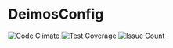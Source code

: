# DeimosConfig

[![Code Climate](https://codeclimate.com/github/REZ1DENT3/DeimosConfig/badges/gpa.svg)](https://codeclimate.com/github/REZ1DENT3/DeimosConfig)
[![Test Coverage](https://codeclimate.com/github/REZ1DENT3/DeimosConfig/badges/coverage.svg)](https://codeclimate.com/github/REZ1DENT3/DeimosConfig/coverage)
[![Issue Count](https://codeclimate.com/github/REZ1DENT3/DeimosConfig/badges/issue_count.svg)](https://codeclimate.com/github/REZ1DENT3/DeimosConfig)
